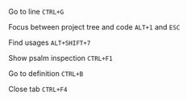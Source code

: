 Go to line ```CTRL+G```

Focus between project tree and code ```ALT+1``` and ```ESC```

Find usages ```ALT+SHIFT+7```

Show psalm inspection ```CTRL+F1```

Go to definition ```CTRL+B```

Close tab ```CTRL+F4```